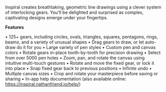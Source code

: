 Inspiral creates breathtaking, geometric line drawings using a clever system of interlocking gears. You'll be delighted and surprised as complex, captivating designs emerge under your fingertips.

<b>Features</b>

• 125+ gears, including circles, ovals, triangles, squares, pentagons, rings, beams, and a variety of unusual shapes
• Drag gears to draw, or let auto-draw do it for you
• Large variety of pen styles
• Custom pen and canvas colors
• Rotate gears in-place tooth-by-tooth for precision drawing
• Select from over 5000 pen holes
• Zoom, pan, and rotate the canvas using intuitive multi-touch gestures
• Rotate and move the fixed gear, or lock it into place
• Snap fixed gear back to previous positions
• Infinite undo
• Multiple canvas sizes
• Crop and rotate your masterpiece before saving or sharing
• In-app help documentation (also available online: https://inspiral.nathanfriend.io/help/)
